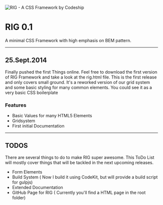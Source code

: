 
![RIG - A CSS Framework by Codeship](https://raw.githubusercontent.com/codeship/RIG/master/doc-assets/img/readme-title.jpg)

RIG 0.1
===

A minimal CSS Framework with high emphasis on BEM pattern.

---

## 25.Sept.2014

Finally pushed the first Things online. Feel free to download the first version of RIG Framework and take a look at the rig.html file. This is the first release and only covers small ground. It's a reworked version of our grid system and some basic styling for many common elements. You could see it as a very basic CSS boilerplate

### Features

- Basic Values for many HTML5 Elements
- Gridsystem 
- First initial Documentation

---

## TODOS

There are several things to do to make RIG super awesome. This ToDo List will mostly cover things that will be tackled in the next upcoming releases.

- Form Elements
- Build System ( Now I build it using CodeKit, but will provide a build script for gulpjs)
- Extended Documentation
- GitHub Page for RIG ( Currently you'll find a HTML page in the root folder)
